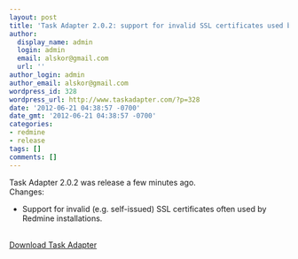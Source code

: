 ```yaml
---
layout: post
title: 'Task Adapter 2.0.2: support for invalid SSL certificates used by Redmine servers'
author:
  display_name: admin
  login: admin
  email: alskor@gmail.com
  url: ''
author_login: admin
author_email: alskor@gmail.com
wordpress_id: 328
wordpress_url: http://www.taskadapter.com/?p=328
date: '2012-06-21 04:38:57 -0700'
date_gmt: '2012-06-21 04:38:57 -0700'
categories:
- redmine
- release
tags: []
comments: []
---
```

<p>Task Adapter 2.0.2 was release a few minutes ago.<br />
Changes:</p>
<ul>
<li>Support for invalid (e.g. self-issued) SSL certificates often used by Redmine installations.<br />
</ul><br />
<a href="/download">Download Task Adapter</a></p>
